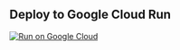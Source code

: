 ## Deploy to Google Cloud Run

[![Run on Google Cloud](https://deploy.cloud.run/button.svg)](https://deploy.cloud.run)